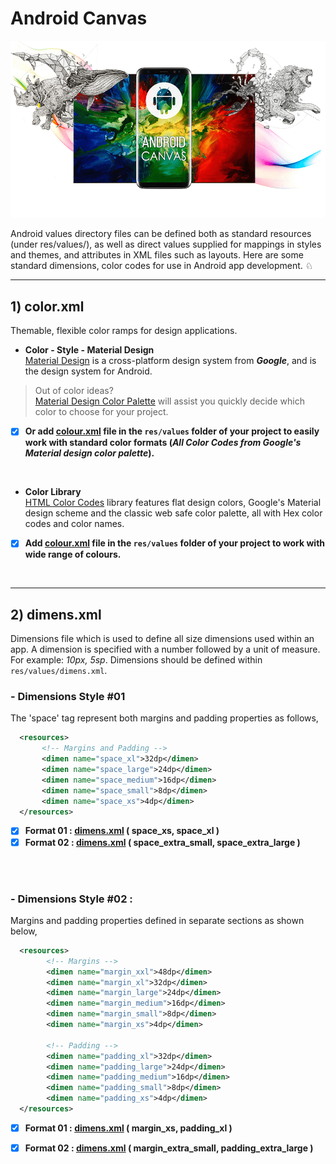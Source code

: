# Android Canvas
![alt text](https://github.com/rshavinda/android-canvas/blob/main/Images/canvas_cover.png)

Android values directory files can be defined both as standard resources (under res/values/), as well as direct values supplied for mappings in styles and themes, and attributes in XML files such as layouts. Here are some standard dimensions, color codes for use in Android app development. ♘

---
## 1) color.xml
Themable, flexible color ramps for design applications.
   - **Color - Style - Material Design** <br/>
   [Material Design](https://material.io/) is a cross-platform design system from ***Google***, and is the design system for Android.
   > Out of color ideas?   <br/>
   > [Material Design Color Palette](https://material.io/resources/color/) will assist you quickly decide which color to choose for your project. 
        <br/>
   - [x] **Or add [colour.xml](https://github.com/rshavinda/android-resources-value-formats/blob/main/Color%20Codes/colors.xml) file in the `res/values` folder of your project to easily work with standard color formats (*All Color Codes from Google's Material design color palette*).**

<br/>

   - **Color Library** <br/>
   [HTML Color Codes](https://material.io/) library features flat design colors, Google's Material design scheme and the classic web safe color palette, all with Hex color codes and color names.
        <br/>
  - [x] **Add [colour.xml](https://github.com/rshavinda/android-resources-value-formats/blob/main/Color%20Codes/colors.xml) file in the `res/values` folder of your project to work with wide range of colours.**
<br/>

---
## 2) dimens.xml
Dimensions file which is used to define all size dimensions used within an app. A dimension is specified with a number followed by a unit of measure. For example: *10px, 5sp*. Dimensions should be defined within `res/values/dimens.xml`.

   ### - Dimensions Style #01
 The 'space' tag represent both margins and padding properties as follows,
```xml
  <resources>
       <!-- Margins and Padding -->
       <dimen name="space_xl">32dp</dimen>
       <dimen name="space_large">24dp</dimen>
       <dimen name="space_medium">16dp</dimen> 
       <dimen name="space_small">8dp</dimen>
       <dimen name="space_xs">4dp</dimen>
  </resources>
```
   - [x] **Format 01 : [dimens.xml](https://github.com/rshavinda/android-resources-value-formats/blob/main/Dimensions%20Style%20%2301/dimens-clean.xml) ( space_xs, space_xl )** <br/>
   - [x] **Format 02 : [dimens.xml](https://github.com/rshavinda/android-resources-value-formats/blob/main/Dimensions%20Style%20%2301/dimens.xml) ( space_extra_small, space_extra_large )**
<br/>
<br/>

 ### - Dimensions Style #02 :
 Margins and padding properties defined in separate sections as shown below,
```xml
  <resources>
        <!-- Margins -->
        <dimen name="margin_xxl">48dp</dimen>
        <dimen name="margin_xl">32dp</dimen>
        <dimen name="margin_large">24dp</dimen>
        <dimen name="margin_medium">16dp</dimen> 
        <dimen name="margin_small">8dp</dimen>
        <dimen name="margin_xs">4dp</dimen>

        <!-- Padding -->
        <dimen name="padding_xl">32dp</dimen>
        <dimen name="padding_large">24dp</dimen>
        <dimen name="padding_medium">16dp</dimen>
        <dimen name="padding_small">8dp</dimen>
        <dimen name="padding_xs">4dp</dimen>
  </resources>
```
   - [x] **Format 01 : [dimens.xml](https://github.com/rshavinda/android-resources-value-formats/blob/main/Dimensions%20Style%20%2302/dimens-clean.xml) ( margin_xs, padding_xl )** <br/>
   - [x] **Format 02 : [dimens.xml](https://github.com/rshavinda/android-resources-value-formats/blob/main/Dimensions%20Style%20%2302/dimesns.xml) ( margin_extra_small, padding_extra_large )**
        

